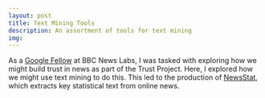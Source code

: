 ```yaml
---
layout: post
title: Text Mining Tools
description: An assortment of tools for text mining
img:
---
```


As a <a href="http://bbcnewslabs.co.uk/2016/09/26/google-fellow-liam-bolton-blogs-about-his-time-at-the-bbc/">Google Fellow</a> at BBC News Labs, I was tasked with exploring how we might build trust in news as part of the Trust Project. Here, I explored how we might use text mining to do this. This led to the production of <a href="https://github.com/lbuk/NewsStat">NewsStat</a>, which extracts key statistical text from online news.
